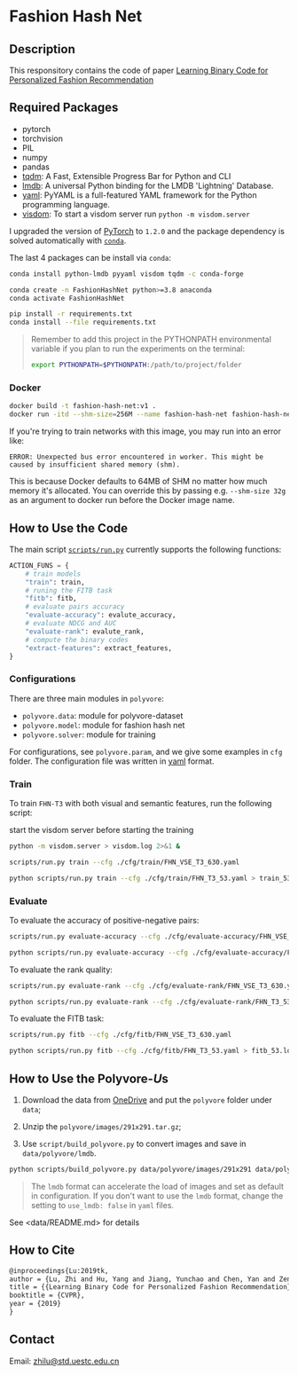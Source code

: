 # Fashion Hash Net

## Description

This responsitory contains the code of paper [Learning Binary Code for Personalized Fashion Recommendation](http://openaccess.thecvf.com/content_CVPR_2019/papers/Lu_Learning_Binary_Code_for_Personalized_Fashion_Recommendation_CVPR_2019_paper.pdf)

## Required Packages

- pytorch
- torchvision
- PIL
- numpy
- pandas
- [tqdm](https://github.com/tqdm/tqdm): A Fast, Extensible Progress Bar for Python and CLI
- [lmdb](https://lmdb.readthedocs.io/en/release/): A universal Python binding for the LMDB 'Lightning' Database.
- [yaml](https://pyyaml.org/): PyYAML is a full-featured YAML framework for the Python programming language.
- [visdom](https://github.com/facebookresearch/visdom): To start a visdom server run `python -m visdom.server`

I upgraded the version of [PyTorch](https://pytorch.org) to `1.2.0` and the package dependency is solved automatically with [`conda`](https://docs.conda.io/en/latest/).

The last 4 packages can be install via `conda`:

```bash
conda install python-lmdb pyyaml visdom tqdm -c conda-forge
```

```bash
conda create -n FashionHashNet python>=3.8 anaconda
conda activate FashionHashNet

pip install -r requirements.txt
conda install --file requirements.txt
```

>Remember to add this project in the PYTHONPATH environmental variable if you plan to run the experiments 
on the terminal:
>```bash
>export PYTHONPATH=$PYTHONPATH:/path/to/project/folder
>```

### Docker

```bash
docker build -t fashion-hash-net:v1 .
docker run -itd --shm-size=256M --name fashion-hash-net fashion-hash-net:v1
```
If you're trying to train networks with this image, you may run into an error like:
```
ERROR: Unexpected bus error encountered in worker. This might be caused by insufficient shared memory (shm).
```
This is because Docker defaults to 64MB of SHM no matter how much memory it's allocated. You can override this by passing e.g. `--shm-size 32g` as an argument to docker run before the Docker image name.

## How to Use the Code

The main script [`scripts/run.py`](scripts/run.py) currently supports the following functions:

```python
ACTION_FUNS = {
    # train models
    "train": train,
    # runing the FITB task
    "fitb": fitb,
    # evaluate pairs accuracy
    "evaluate-accuracy": evalute_accuracy,
    # evaluate NDCG and AUC
    "evaluate-rank": evalute_rank,
    # compute the binary codes
    "extract-features": extract_features,
}
```

### Configurations

There are three main modules in `polyvore`:

- `polyvore.data`: module for polyvore-dataset
- `polyvore.model`: module for fashion hash net
- `polyvore.solver`: module for training

For configurations, see `polyvore.param`, and we give some examples in `cfg` folder. The configuration file was written in [yaml](https://pyyaml.org/) format.

### Train

To train `FHN-T3` with both visual and semantic features, run the following script:

start the visdom server before starting the training
```bash
python -m visdom.server > visdom.log 2>&1 &
```

```bash
scripts/run.py train --cfg ./cfg/train/FHN_VSE_T3_630.yaml
```
```bash
python scripts/run.py train --cfg ./cfg/train/FHN_T3_53.yaml > train_53.log 2>&1 &
```

### Evaluate

To evaluate the accuracy of positive-negative pairs:

```bash
scripts/run.py evaluate-accuracy --cfg ./cfg/evaluate-accuracy/FHN_VSE_T3_630.yaml
```
```bash
python scripts/run.py evaluate-accuracy --cfg ./cfg/evaluate-accuracy/FHN_T3_53.yaml > evaluate_accuracy_53.log 2>&1 &
```

To evaluate the rank quality:

```bash
scripts/run.py evaluate-rank --cfg ./cfg/evaluate-rank/FHN_VSE_T3_630.yaml
```
```bash
python scripts/run.py evaluate-rank --cfg ./cfg/evaluate-rank/FHN_T3_53.yaml > evaluate_rank_53.log 2>&1 &
```

To evaluate the FITB task:

```bash
scripts/run.py fitb --cfg ./cfg/fitb/FHN_VSE_T3_630.yaml
```
```bash
python scripts/run.py fitb --cfg ./cfg/fitb/FHN_T3_53.yaml > fitb_53.log 2>&1 &
```

## How to Use the Polyvore-$U$s

1. Download the data from [OneDrive](https://stduestceducn-my.sharepoint.com/:f:/g/personal/zhilu_std_uestc_edu_cn/Er7BPeXpVc5Egl9sufLB7V0BdYVoXDj8PcHqgYe3ze2i-w) and put the `polyvore` folder under `data`;

2. Unzip the `polyvore/images/291x291.tar.gz`;

3. Use `script/build_polyvore.py` to convert images and save in `data/polyvore/lmdb`.

```bash
python scripts/build_polyvore.py data/polyvore/images/291x291 data/polyvore/images/lmdb
```

> The `lmdb` format can accelerate the load of images and set as default in configuration. If you don't want to use the `lmdb` format, change the setting to `use_lmdb: false` in `yaml` files.

See <data/README.md> for details

## How to Cite

```latex
@inproceedings{Lu:2019tk,
author = {Lu, Zhi and Hu, Yang and Jiang, Yunchao and Chen, Yan and Zeng, Bing},
title = {{Learning Binary Code for Personalized Fashion Recommendation}},
booktitle = {CVPR},
year = {2019}
}
```

## Contact

Email: zhilu@std.uestc.edu.cn
